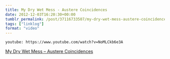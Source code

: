 ```yaml
---
title: My Dry Wet Mess - Austere Coincidences
date: 2012-12-03T16:20:30+00:00
tumblr_permalink: /post/37116733507/my-dry-wet-mess-austere-coincidences
tags: ["linklog"]
format: "video"
---
```


`youtube: https://www.youtube.com/watch?v=NoMLCkb6e3A`

[My Dry Wet Mess &#8211; Austere Coincidences][1]

[1]: https://www.youtube.com/watch?v=NoMLCkb6e3A
